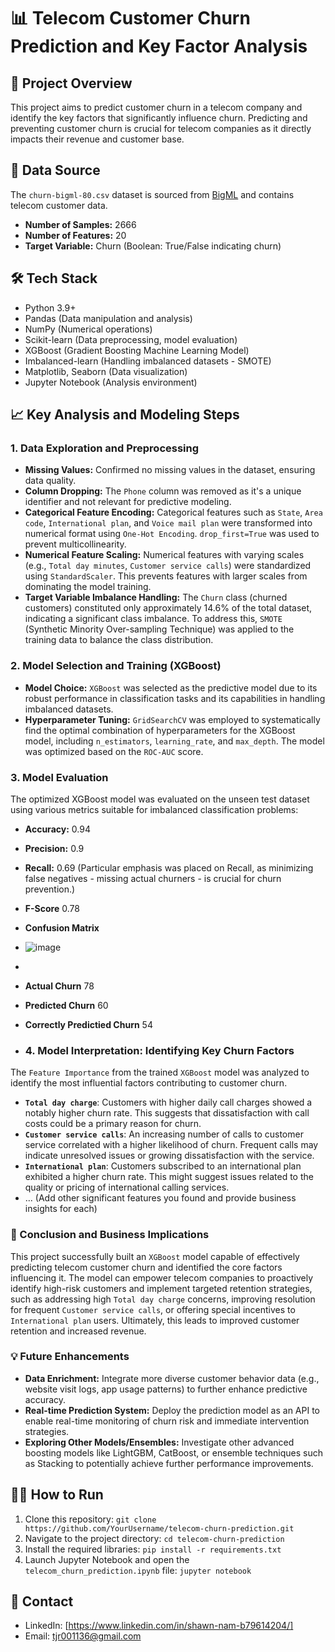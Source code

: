 # 📊 Telecom Customer Churn Prediction and Key Factor Analysis

## 🚀 Project Overview
This project aims to predict customer churn in a telecom company and identify the key factors that significantly influence churn. Predicting and preventing customer churn is crucial for telecom companies as it directly impacts their revenue and customer base.

## 💾 Data Source
The `churn-bigml-80.csv` dataset is sourced from [BigML](https://www.bigml.com/blog/2012/10/17/churn-prediction/) and contains telecom customer data.
- **Number of Samples:** 2666
- **Number of Features:** 20
- **Target Variable:** Churn (Boolean: True/False indicating churn)

## 🛠️ Tech Stack
- Python 3.9+
- Pandas (Data manipulation and analysis)
- NumPy (Numerical operations)
- Scikit-learn (Data preprocessing, model evaluation)
- XGBoost (Gradient Boosting Machine Learning Model)
- Imbalanced-learn (Handling imbalanced datasets - SMOTE)
- Matplotlib, Seaborn (Data visualization)
- Jupyter Notebook (Analysis environment)

## 📈 Key Analysis and Modeling Steps

### 1. Data Exploration and Preprocessing
- **Missing Values:** Confirmed no missing values in the dataset, ensuring data quality.
- **Column Dropping:** The `Phone` column was removed as it's a unique identifier and not relevant for predictive modeling.
- **Categorical Feature Encoding:** Categorical features such as `State`, `Area code`, `International plan`, and `Voice mail plan` were transformed into numerical format using `One-Hot Encoding`. `drop_first=True` was used to prevent multicollinearity.
- **Numerical Feature Scaling:** Numerical features with varying scales (e.g., `Total day minutes`, `Customer service calls`) were standardized using `StandardScaler`. This prevents features with larger scales from dominating the model training.
- **Target Variable Imbalance Handling:** The `Churn` class (churned customers) constituted only approximately 14.6% of the total dataset, indicating a significant class imbalance. To address this, `SMOTE` (Synthetic Minority Over-sampling Technique) was applied to the training data to balance the class distribution.

### 2. Model Selection and Training (XGBoost)
- **Model Choice:** `XGBoost` was selected as the predictive model due to its robust performance in classification tasks and its capabilities in handling imbalanced datasets.
- **Hyperparameter Tuning:** `GridSearchCV` was employed to systematically find the optimal combination of hyperparameters for the XGBoost model, including `n_estimators`, `learning_rate`, and `max_depth`. The model was optimized based on the `ROC-AUC` score.

### 3. Model Evaluation
The optimized XGBoost model was evaluated on the unseen test dataset using various metrics suitable for imbalanced classification problems:
- **Accuracy:** 0.94
- **Precision:** 0.9
- **Recall:** 0.69 (Particular emphasis was placed on Recall, as minimizing false negatives - missing actual churners - is crucial for churn prevention.)
- **F-Score** 0.78

- **Confusion Matrix**
- ![image](https://github.com/user-attachments/assets/3db4a7a7-a03f-41e9-b3fd-bed8c4c78833)
- 
- **Actual Churn** 78
- **Predicted Churn** 60
- **Correctly Predictied Churn** 54

- ### 4. Model Interpretation: Identifying Key Churn Factors
The `Feature Importance` from the trained `XGBoost` model was analyzed to identify the most influential factors contributing to customer churn.
- **`Total day charge`**: Customers with higher daily call charges showed a notably higher churn rate. This suggests that dissatisfaction with call costs could be a primary reason for churn.
- **`Customer service calls`**: An increasing number of calls to customer service correlated with a higher likelihood of churn. Frequent calls may indicate unresolved issues or growing dissatisfaction with the service.
- **`International plan`**: Customers subscribed to an international plan exhibited a higher churn rate. This might suggest issues related to the quality or pricing of international calling services.
- ... (Add other significant features you found and provide business insights for each)

### 🚀 Conclusion and Business Implications
This project successfully built an `XGBoost` model capable of effectively predicting telecom customer churn and identified the core factors influencing it. The model can empower telecom companies to proactively identify high-risk customers and implement targeted retention strategies, such as addressing high `Total day charge` concerns, improving resolution for frequent `Customer service calls`, or offering special incentives to `International plan` users. Ultimately, this leads to improved customer retention and increased revenue.

### 💡 Future Enhancements
- **Data Enrichment:** Integrate more diverse customer behavior data (e.g., website visit logs, app usage patterns) to further enhance predictive accuracy.
- **Real-time Prediction System:** Deploy the prediction model as an API to enable real-time monitoring of churn risk and immediate intervention strategies.
- **Exploring Other Models/Ensembles:** Investigate other advanced boosting models like LightGBM, CatBoost, or ensemble techniques such as Stacking to potentially achieve further performance improvements.

## 🏃‍♀️ How to Run
1.  Clone this repository: `git clone https://github.com/YourUsername/telecom-churn-prediction.git`
2.  Navigate to the project directory: `cd telecom-churn-prediction`
3.  Install the required libraries: `pip install -r requirements.txt`
4.  Launch Jupyter Notebook and open the `telecom_churn_prediction.ipynb` file: `jupyter notebook`

## 📧 Contact
- LinkedIn: [https://www.linkedin.com/in/shawn-nam-b79614204/]
- Email: tjr001136@gmail.com


